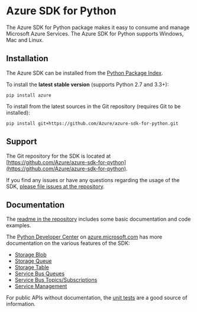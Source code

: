 Azure SDK for Python
====================

The Azure SDK for Python package makes it easy to consume and manage Microsoft Azure Services. The Azure SDK for Python supports Windows, Mac and Linux.

## Installation

The Azure SDK can be installed from the [Python Package Index](https://pypi.python.org/pypi/azure).

To install the **latest stable version** (supports Python 2.7 and 3.3+):

```
pip install azure
```

To install from the latest sources in the Git repository (requires Git to be installed):

```
pip install git+https://github.com/Azure/azure-sdk-for-python.git
```

## Support

The Git repository for the SDK is located at [https://github.com/Azure/azure-sdk-for-python](https://github.com/Azure/azure-sdk-for-python).

If you find any issues or have any questions regarding the usage of the SDK, [please file issues at the repository](https://github.com/Azure/azure-sdk-for-python/issues).

## Documentation

The [readme in the repository](https://github.com/Azure/azure-sdk-for-python) includes some basic documentation and code examples.

The [Python Developer Center](http://azure.microsoft.com/en-us/develop/python/) on [azure.microsoft.com](http://azure.microsoft.com/) has more documentation on the various features of the SDK:

 - [Storage Blob](http://azure.microsoft.com/en-us/develop/python/how-to-guides/blob-service/)
 - [Storage Queue](http://azure.microsoft.com/en-us/develop/python/how-to-guides/queue-service/)
 - [Storage Table](http://azure.microsoft.com/en-us/develop/python/how-to-guides/table-service/)
 - [Service Bus Queues](http://azure.microsoft.com/en-us/develop/python/how-to-guides/service-bus-queues/)
 - [Service Bus Topics/Subscriptions](http://azure.microsoft.com/en-us/develop/python/how-to-guides/service-bus-topics/)
 - [Service Management](http://azure.microsoft.com/en-us/develop/python/how-to-guides/service-management/)

For public APIs without documentation, the [unit tests](https://github.com/Azure/azure-sdk-for-python/tree/master/tests) are a good source of information.
